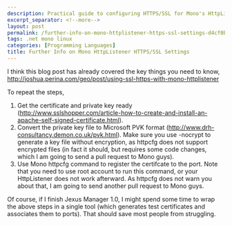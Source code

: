 ```yaml
---
description: Practical guide to configuring HTTPS/SSL for Mono's HttpListener on Linux, including certificate preparation, PVK conversion, and port configuration using httpcfg utility.
excerpt_separator: <!--more-->
layout: post
permalink: /further-info-on-mono-httplistener-https-ssl-settings-d4cf0bfc4211
tags: .net mono linux
categories: [Programming Languages]
title: Further Info on Mono HttpListener HTTPS/SSL Settings
---
```

I think this blog post has already covered the key things you need to know, http://joshua.perina.com/geo/post/using-ssl-https-with-mono-httplistener
<!--more-->

To repeat the steps,

1. Get the certificate and private key ready (http://www.sslshopper.com/article-how-to-create-and-install-an-apache-self-signed-certificate.html).
1. Convert the private key file to Microsoft PVK format (http://www.drh-consultancy.demon.co.uk/pvk.html). Make sure you use -nocrypt to generate a key file without encryption, as httpcfg does not support encrypted files (in fact it should, but requires some code changes, which I am going to send a pull request to Mono guys).
1. Use Mono httpcfg command to register the certifcate to the port. Note that you need to use root account to run this command, or your HttpListener does not work afterward. As httpcfg does not warn you about that, I am going to send another pull request to Mono guys.

Of course, if I finish Jexus Manager 1.0, I might spend some time to wrap the above steps in a single tool (which generates test certificates and associates them to ports). That should save most people from struggling.
